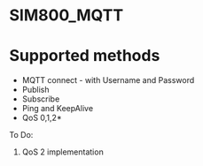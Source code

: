 # SIM800_MQTT

# Supported methods
* MQTT connect - with Username and Password
* Publish
* Subscribe
* Ping and KeepAlive
* QoS 0,1,2*

To Do: 
1) QoS 2 implementation
